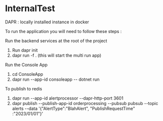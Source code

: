 # InternalTest

DAPR : locally installed instance in docker 

To run the application you will need to follow these steps : 

Run the backend services at the root of the project
1. Run dapr init
2. dapr run -f . (this will start the multi run app)

Run the Console App
1. cd ConsoleApp
2. dapr run --app-id consoleapp  -- dotnet run


To publish to redis 
1.  dapr run --app-id alertprocessor --dapr-http-port 3601
2. dapr publish --publish-app-id orderprocessing --pubsub pubsub --topic alerts --data '{"AlertType":"BlahAlert", "PublishRequestTime" :"2023/01/01"}'